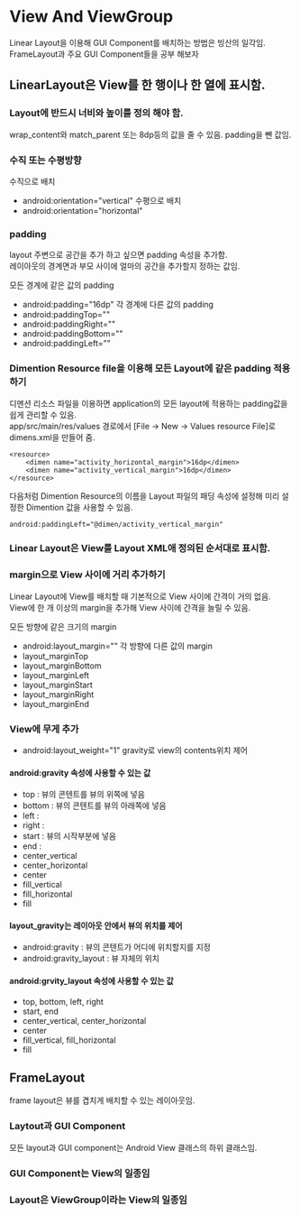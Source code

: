# View And ViewGroup
Linear Layout을 이용해 GUI Component를 배치하는 방법은 빙산의 일각임.  
FrameLayout과 주요 GUI Component들을 공부 해보자

## LinearLayout은 View를 한 행이나 한 열에 표시함.

### Layout에 반드시 너비와 높이를 정의 해야 함.
wrap_content와 match_parent 또는 8dp등의 값을 줄 수 있음. padding을 뺀 값임.  

### 수직 또는 수평방향
수직으로 배치
- android:orientation="vertical"
수평으로 배치
- android:orientation="horizontal"

### padding
layout 주변으로 공간을 추가 하고 싶으면 padding 속성을 추가함.  
레이아웃의 경계면과 부모 사이에 얼마의 공간을 추가할지 정하는 값임.  
  
모든 경계에 같은 값의 padding
- android:padding="16dp"
각 경계에 다른 값의 padding
- android:paddingTop=""
- android:paddingRight=""
- android:paddingBottom=""
- android:paddingLeft=""

### Dimention Resource file을 이용해 모든 Layout에 같은 padding 적용하기
디멘션 리소스 파일을 이용하면 application의 모든 layout에 적용하는 padding값을 쉽게 관리할 수 있음.  
app/src/main/res/values 경로에서 [File -> New -> Values resource File]로 dimens.xml을 만들어 줌.
```
<resource>
    <dimen name="activity_horizontal_margin">16dp</dimen>
    <dimen name="activity_vertical_margin">16dp</dimen>
</resource>
```
다음처럼 Dimention Resource의 이름을 Layout 파일의 패딩 속성에 설정해 미리 설정한 Dimention 값을 사용할 수 있음.
```
android:paddingLeft="@dimen/activity_vertical_margin"
```

### Linear Layout은 View를 Layout XML애 정의된 순서대로 표시함.

### margin으로 View 사이에 거리 추가하기
Linear Layout에 View를 배치할 때 기본적으로 View 사이에 간격이 거의 없음.  
View에 한 개 이상의 margin을 추가해 View 사이에 간격을 늘릴 수 있음.
  
모든 방향에 같은 크기의 margin
- android:layout_margin=""
각 방향에 다른 값의 margin
- layout_marginTop
- layout_marginBottom
- layout_marginLeft
- layout_marginStart
- layout_marginRight
- layout_marginEnd

### View에 무게 추가
- android:layout_weight="1"
gravity로 view의 contents위치 제어

#### android:gravity 속성에 사용할 수 있는 값
- top : 뷰의 콘텐트를 뷰의 위쪽에 넣음
- bottom : 뷰의 콘텐트를 뷰의 아래쪽에 넣음
- left : 
- right :
- start : 뷰의 시작부분에 넣음
- end :
- center_vertical
- center_horizontal
- center
- fill_vertical
- fill_horizontal
- fill

#### layout_gravity는 레이아웃 안에서 뷰의 위치를 제어
- android:gravity : 뷰의 콘텐트가 어디에 위치할지를 지정
- android:gravity_layout : 뷰 자체의 위치

#### android:grvity_layout 속성에 사용할 수 있는 값
- top, bottom, left, right
- start, end
- center_vertical, center_horizontal
- center
- fill_vertical, fill_horizontal
- fill


## FrameLayout
frame layout은 뷰를 겹치게 배치할 수 있는 레이아웃임.

### Laytout과 GUI Component
모든 layout과 GUI component는 Android View 클래스의 하위 클래스임.

### GUI Component는 View의 일종임
### Layout은 ViewGroup이라는 View의 일종임


